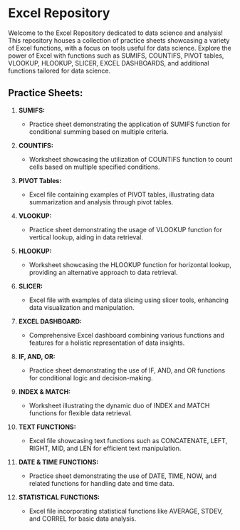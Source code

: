 
# Excel Repository

Welcome to the Excel Repository dedicated to data science and analysis! This repository houses a collection of practice sheets showcasing a variety of Excel functions, with a focus on tools useful for data science. Explore the power of Excel with functions such as SUMIFS, COUNTIFS, PIVOT tables, VLOOKUP, HLOOKUP, SLICER, EXCEL DASHBOARDS, and additional functions tailored for data science.

## Practice Sheets:

1. **SUMIFS:**
   - Practice sheet demonstrating the application of SUMIFS function for conditional summing based on multiple criteria.
   
2. **COUNTIFS:**
   - Worksheet showcasing the utilization of COUNTIFS function to count cells based on multiple specified conditions.
   
3. **PIVOT Tables:**
   - Excel file containing examples of PIVOT tables, illustrating data summarization and analysis through pivot tables.
   
4. **VLOOKUP:**
   - Practice sheet demonstrating the usage of VLOOKUP function for vertical lookup, aiding in data retrieval.
   
5. **HLOOKUP:**
   - Worksheet showcasing the HLOOKUP function for horizontal lookup, providing an alternative approach to data retrieval.
   
6. **SLICER:**
   - Excel file with examples of data slicing using slicer tools, enhancing data visualization and manipulation.
   
7. **EXCEL DASHBOARD:**
   - Comprehensive Excel dashboard combining various functions and features for a holistic representation of data insights.
   
8. **IF, AND, OR:**
   - Practice sheet demonstrating the use of IF, AND, and OR functions for conditional logic and decision-making.
   
9. **INDEX & MATCH:**
   - Worksheet illustrating the dynamic duo of INDEX and MATCH functions for flexible data retrieval.
   
10. **TEXT FUNCTIONS:**
    - Excel file showcasing text functions such as CONCATENATE, LEFT, RIGHT, MID, and LEN for efficient text manipulation.
    
11. **DATE & TIME FUNCTIONS:**
    - Practice sheet demonstrating the use of DATE, TIME, NOW, and related functions for handling date and time data.
    
12. **STATISTICAL FUNCTIONS:**
    - Excel file incorporating statistical functions like AVERAGE, STDEV, and CORREL for basic data analysis.

